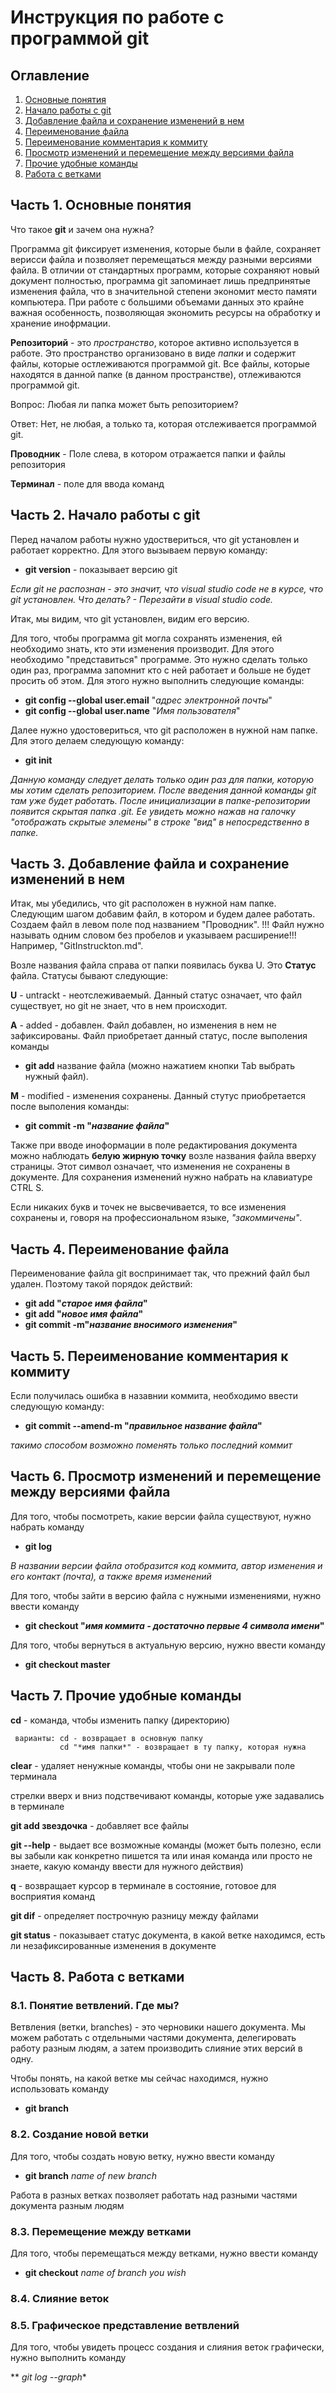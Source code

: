 # Инструкция по работе с программой git

## Оглавление 

 1. [Основные понятия](#часть-1-основные-понятия)
 2. [Начало работы с git](#часть-2-начало-работы-с-git)
 3. [Добавление файла и сохранение изменений в нем](#часть-3-добавление-файла-и-сохранение-изменений-в-нем)
 4. [Переименование файла](#часть-4-переименование-файла)
 5. [Переименование комментария к коммиту](#часть-5-переименование-комментария-к-коммиту)
 6. [Просмотр изменений и перемещение между версиями файла](#часть-6-просмотр-изменений-и-перемещение-между-версиями-файла)
 7. [Прочие удобные команды](#часть-7-прочие-удобные-команды)
 8. [Работа с ветками](#часть-8-работа-с-ветками)

 ## Часть 1. Основные понятия

Что такое **git** и зачем она нужна? 

Программа git фиксирует изменения, которые были в файле, сохраняет верисси файла и позволяет перемещаться между разными версиями файла. В отличии от стандартных программ, которые сохраняют новый документ полностью, программа git запоминает лишь предпринятые изменения файла, что в значительной степени экономит место памяти компьютера. При работе с большими объемами данных это крайне важная особенность, позволяющая экономить ресурсы на обработку и хранение инофрмации. 

**Репозиторий** - это *пространство*, которое активно используется в работе. Это пространство организовано в виде *папки* и содержит файлы, которые остлеживаются программой git. Все файлы, которые находятся в данной папке (в данном пространстве), отлеживаются программой git. 

Вопрос: Любая ли папка может быть репозиторием? 

Ответ: Нет, не любая, а только та, которая отслеживается программой git. 

**Проводник** - Поле слева, в котором отражается папки и файлы репозитория

**Терминал** - поле для ввода команд 


## Часть 2. Начало работы с git
Перед началом работы нужно удоствериться, что git установлен и работает корректно. Для этого вызываем первую команду:

* **git version** - показывает версию git

*Если git не распознан - это значит, что visual studio code не в курсе, что git установлен. Что делать? - Перезайти в visual studio code.*

Итак, мы видим, что git установлен, видим его версию. 

Для того, чтобы программа git могла сохранять изменения, ей необходимо знать, кто эти изменения производит. Для этого необходимо "представиться" программе. Это нужно сделать только один раз, программа запомнит кто с ней работает и больше не будет просить об этом. Для этого нужно выполнить следующие команды: 

* **git config --global user.email** "*адрес электронной почты*"
* **git config --global user.name** "*Имя пользователя*"

Далее нужно удостовериться, что git расположен в нужной нам папке. Для этого делаем следующую команду:

* **git init**

*Данную команду следует делать только один раз для папки, которую мы хотим сделать репозиторием. После введения данной команды git там уже будет работать. После инициализации в папке-репозитории появится скрытая папка .git. Ее увидеть можно нажав на галочку "отображать скрытые элемены" в строке "вид" в непосредственно в папке.*

## Часть 3.  Добавление файла и сохранение изменений в нем

Итак, мы убедились, что git расположен в нужной нам папке. Следующим шагом добавим файл, в котором и будем далее работать. Создаем файл в левом поле под названием "Проводник". !!! Файл нужно называть одним словом без пробелов и указываем расширение!!! Например, "GitInstruckton.md".

Возле названия файла справа от папки появилась буква U. Это **Статус** файла. Статусы бывают следующие: 

**U** - untrackt - неотслеживаемый. Данный статус означает, что файл существует, но git не знает, что в нем происходит. 

**А** - added - добавлен. Файл добавлен, но изменения в нем не зафиксированы. Файл приобретает данный статус, после выполения команды 

* **git add** название файла (можно нажатием кнопки Tab выбрать нужный файл). 

**М** - modified - изменения сохранены. Данный стутус приобретается после выполения команды: 

* **git commit -m "*название файла*"**

Также при вводе иноформации в поле редактирования документа можно наблюдать **белую жирную точку** возле названия файла вверху страницы. Этот символ означает, что изменения не сохранены в документе. Для сохранения изменений нужно набрать на клавиатуре CTRL S.  

Если никаких букв и точек не высвечивается, то все изменения сохранены и, говоря на профессиональном языке, *"закоммичены"*. 

## Часть 4. Переименование файла
Переименование файла git воспринимает так, что прежний файл был удален. Поэтому такой порядок действий:

* **git add "*старое имя файла*"**
* **git add "*новое имя файла*"**
* **git commit -m"*название вносимого изменения*"**

## Часть 5. Переименование комментария к коммиту
Если получилась ошибка в назавнии коммита, необходимо ввести следующую команду: 

* **git commit --amend-m "*правильное название файла*"**

*такимо способом возможно поменять только последний коммит*

## Часть 6. Просмотр изменений и перемещение между версиями файла

Для того, чтобы посмотреть, какие версии файла существуют, нужно набрать команду 

* **git log** 

*В названии версии файла отобразится код коммита, автор изменения и его контакт (почта), а также время изменений*

Для того, чтобы зайти в версию файла с нужными изменениями, нужно ввести команду

* **git checkout "*имя коммита - достаточно первые 4 символа имени*"**

Для того, чтобы вернуться в актуальную версию, нужно ввести команду

* **git checkout master**

## Часть 7. Прочие удобные команды

**cd** - команда, чтобы изменить папку (директорию)

     варианты: cd - возвращает в основную папку
               cd "*имя папки*" - возвращает в ту папку, которая нужна

**clear** - удаляет ненужные команды, чтобы они не закрывали поле терминала

стрелки вверх и вниз подствечивают команды, которые уже задавались в терминале

**git add звездочка** - добавляет все файлы

**git --help** - выдает все возможные команды (может быть полезно, если вы забыли как конкретно пишется та или иная команда или просто не знаете, какую команду ввести для нужного действия)

**q** - возвращает курсор в терминале в состояние, готовое для восприятия команд

**git dif** - определяет построчную разницу между файлами

**git status** - показывает статус документа, в какой ветке находимся, есть ли незафиксированные изменения в документе

## Часть 8. Работа с ветками
### 8.1. Понятие ветвлений. Где мы?
Ветвления (ветки, branches) - это черновики нашего документа. Мы можем работать с отдельными частями документа, делегировать работу разным людям, а затем производить слияние этих версий в одну. 

Чтобы понять, на какой ветке мы сейчас находимся, нужно использовать команду 

* **git branch**

### 8.2. Создание новой ветки
Для того, чтобы создать новую ветку, нужно ввести команду

* **git branch** *name of new branch*

Работа в разных ветках позволяет работать над разными частями документа разным людям

### 8.3. Перемещение между ветками

Для того, чтобы перемещаться между ветками, нужно ввести команду 

* **git checkout** *name of branch you wish*

### 8.4. Слияние веток
### 8.5. Графическое представление ветвлений

Для того, чтобы увидеть процесс создания и слияния веток  графически, нужно выполнить команду

** *git log --graph**
